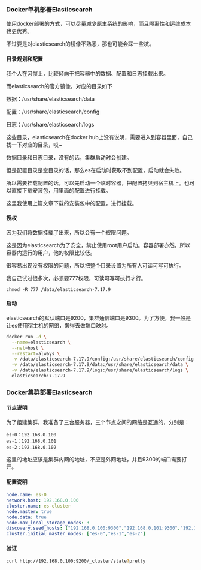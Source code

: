 

### Docker单机部署Elasticsearch

使用docker部署的方式，可以尽量减少原生系统的影响，而且隔离性和运维成本也更优秀。

不过要是对elasticsearch的镜像不熟悉，那也可能会踩一些坑。



#### 目录规划和配置

我个人在习惯上，比较倾向于把容器中的数据、配置和日志挂载出来。

而elasticsearch的官方镜像，对应的目录如下

数据：/usr/share/elasticsearch/data

配置：/usr/share/elasticsearch/config

日志：/usr/share/elasticsearch/logs



这些目录，elasticsearch在docker hub上没有说明，需要进入到容器里面，自己找一下对应的目录，哎~



数据目录和日志目录，没有的话，集群启动时会创建。

但是配置目录是空目录的话，那么es在启动时获取不到配置，启动就会失败。

所以需要挂载配置的话，可以先启动一个临时容器，把配置拷贝到宿主机上。也可以直接下载安装包，用里面的配置进行挂载。



这里我使用上篇文章下载的安装包中的配置，进行挂载。



#### 授权

因为我们将数据挂载了出来，所以会有一个权限问题。

这是因为elasticsearch为了安全，禁止使用root用户启动。容器部署亦然，所以容器内运行的用户，他的权限比较低。

很容易出现没有权限的问题，所以把整个目录设置为所有人可读可写可执行。

我自己试过很多次，必须要777权限，可读可写可执行才行。

```
chmod -R 777 /data/elasticsearch-7.17.9
```



#### 启动

elasticsearch的默认端口是9200，集群通信端口是9300。为了方便，我一般是让es使用宿主机的网络，懒得去做端口映射。

```sh
docker run -d \
  --name=elasticsearch \
  --net=host \
  --restart=always \
  -v /data/elasticsearch-7.17.9/config:/usr/share/elasticsearch/config \
  -v /data/elasticsearch-7.17.9/data:/usr/share/elasticsearch/data \
  -v /data/elasticsearch-7.17.9/logs:/usr/share/elasticsearch/logs \
  elasticsearch:7.17.9
```





### Docker集群部署Elasticsearch

#### 节点说明

为了组建集群，我准备了三台服务器，三个节点之间的网络是互通的，分别是：

```
es-0：192.168.0.100
es-1：192.168.0.101
es-2：192.168.0.102
```



这里的地址应该是集群内网的地址，不应是外网地址，并且9300的端口需要打开。



#### 配置说明





```yml
node.name: es-0
network.host: 192.168.0.100
cluster.name: es-cluster
node.master: true
node.data: true
node.max_local_storage_nodes: 3
discovery.seed_hosts: ["192.168.0.100:9300","192.168.0.101:9300","192.168.0.102:9300"]
cluster.initial_master_nodes: ["es-0","es-1","es-2"]
```





#### 验证

```sh
curl http://192.168.0.100:9200/_cluster/state?pretty
```



